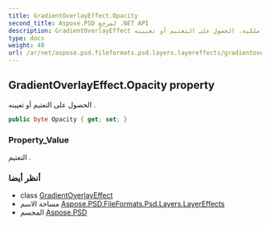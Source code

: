 ```yaml
---
title: GradientOverlayEffect.Opacity
second_title: Aspose.PSD لمرجع .NET API
description: GradientOverlayEffect ملكية. الحصول على التعتيم أو تعيينه .
type: docs
weight: 40
url: /ar/net/aspose.psd.fileformats.psd.layers.layereffects/gradientoverlayeffect/opacity/
---
```

## GradientOverlayEffect.Opacity property

الحصول على التعتيم أو تعيينه .

```csharp
public byte Opacity { get; set; }
```

### Property_Value

التعتيم .

### أنظر أيضا

* class [GradientOverlayEffect](../)
* مساحة الاسم [Aspose.PSD.FileFormats.Psd.Layers.LayerEffects](../../gradientoverlayeffect/)
* المجسم [Aspose.PSD](../../../)


